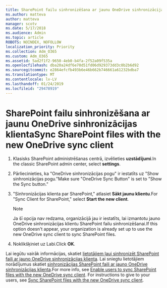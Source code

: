 ```yaml
---
title: SharePoint failu sinhronizēšana ar jaunu OneDrive sinhronizācijas klienta
ms.author: matteva
author: matteva
manager: scotv
ms.date: 5/17/2018
ms.audience: Admin
ms.topic: article
ROBOTS: NOINDEX, NOFOLLOW
localization_priority: Priority
ms.collection: Adm_O365
ms.custom: Adm_O365
ms.assetid: 5ad2f1f2-9650-4eb0-b4fa-2f52a09f535a
ms.openlocfilehash: dba20a24df6e70d51fd06d929373dd3c0b2b6d92
ms.sourcegitcommit: e2864efcfb493b6e46b662b746661a61232bdba7
ms.translationtype: MT
ms.contentlocale: lv-LV
ms.lasthandoff: 01/24/2019
ms.locfileid: "29478919"
---
```

# <a name="sync-sharepoint-files-with-the-new-onedrive-sync-client"></a><span data-ttu-id="d6307-102">SharePoint failu sinhronizēšana ar jaunu OneDrive sinhronizācijas klienta</span><span class="sxs-lookup"><span data-stu-id="d6307-102">Sync SharePoint files with the new OneDrive sync client</span></span>

1. <span data-ttu-id="d6307-103">Klasisks SharePoint administrēšanas centrā, izvēlieties **uzstādījumi**.</span><span class="sxs-lookup"><span data-stu-id="d6307-103">In the classic SharePoint admin center, select **settings**.</span></span>
    
2. <span data-ttu-id="d6307-104">Pārliecinieties, ka "OneDrive sinhronizācijas pogu" ir iestatīts uz "Show sinhronizācijas pogu."</span><span class="sxs-lookup"><span data-stu-id="d6307-104">Make sure "OneDrive Sync Button" is set to "Show the Sync button."</span></span>
    
3. <span data-ttu-id="d6307-105">"Sinhronizācijas klienta par SharePoint," atlasiet **Sākt jaunu klientu**.</span><span class="sxs-lookup"><span data-stu-id="d6307-105">For "Sync Client for SharePoint," select **Start the new client**.</span></span>
    
    > [!NOTE]
    > <span data-ttu-id="d6307-106">Ja šī opcija nav redzama, organizācijā jau ir iestatīts, lai izmantotu jauno OneDrive sinhronizācijas klientu SharePoint failu sinhronizēšanai.</span><span class="sxs-lookup"><span data-stu-id="d6307-106">If this option doesn't appear, your organization is already set up to use the new OneDrive sync client to sync SharePoint files.</span></span> 
  
4. <span data-ttu-id="d6307-107">Noklikšķiniet uz Labi.</span><span class="sxs-lookup"><span data-stu-id="d6307-107">Click **OK**.</span></span>
    
<span data-ttu-id="d6307-p101">Lai iegūtu vairāk informācijas, skatiet [lietotājiem ļauj sinhronizēt SharePoint faili ar jauno OneDrive sinhronizācijas klienta](https://go.microsoft.com/fwlink/?linkid=866433). Lai sniegtu lietotājiem norādījumus skatiet [sinhronizācijas SharePoint faili ar jauno OneDrive sinhronizācijas klienta](https://go.microsoft.com/fwlink/?linkid=866427).</span><span class="sxs-lookup"><span data-stu-id="d6307-p101">For more info, see [Enable users to sync SharePoint files with the new OneDrive sync client](https://go.microsoft.com/fwlink/?linkid=866433). For instructions to give to your users, see [Sync SharePoint files with the new OneDrive sync client](https://go.microsoft.com/fwlink/?linkid=866427).</span></span>
  

